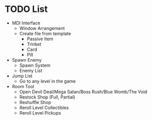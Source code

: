 # TODO List

- MDI Interface
	- Window Arrangement
	- Create file from template
		- Passive Item
		- Trinket
		- Card
		- Pill
- Spawn Enemy
	- Spawn System
	- Enemy List
- Jump List
	- Go to any level in the game
- Room Tool
	- Open Devil Deal/Mega Satan/Boss Rush/Blue Womb/The Void
	- Restock Shop (Full, Partial)
	- Reshuffle Shop
	- Reroll Level Collectibles
	- Reroll Level Pickups
